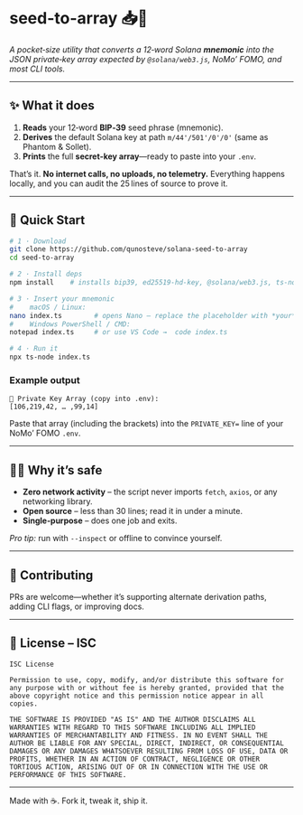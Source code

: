 # seed-to-array 📥🔑

*A pocket‑size utility that converts a 12‑word Solana **mnemonic** into the JSON private‑key array expected by `@solana/web3.js`, NoMo’ FOMO, and most CLI tools.*

---

## ✨ What it does

1. **Reads** your 12‑word **BIP‑39** seed phrase (mnemonic).
2. **Derives** the default Solana key at path `m/44'/501'/0'/0'` (same as Phantom & Sollet).
3. **Prints** the full **secret‑key array**—ready to paste into your `.env`.

That’s it. **No internet calls, no uploads, no telemetry.** Everything happens locally, and you can audit the 25 lines of source to prove it.

---

## 🔧 Quick Start

```bash
# 1 · Download
git clone https://github.com/qunosteve/solana-seed-to-array
cd seed-to-array

# 2 · Install deps
npm install    # installs bip39, ed25519-hd-key, @solana/web3.js, ts‑node

# 3 · Insert your mnemonic
#    macOS / Linux:
nano index.ts        # opens Nano – replace the placeholder with *your* 12‑word phrase
#    Windows PowerShell / CMD:
notepad index.ts     # or use VS Code →  code index.ts

# 4 · Run it
npx ts-node index.ts
```

### Example output

```
🔑 Private Key Array (copy into .env):
[106,219,42, … ,99,14]
```

Paste that array (including the brackets) into the `PRIVATE_KEY=` line of your NoMo’ FOMO `.env`.

---

## 🕵️‍♀️ Why it’s safe

* **Zero network activity** – the script never imports `fetch`, `axios`, or any networking library.
* **Open source** – less than 30 lines; read it in under a minute.
* **Single‑purpose** – does one job and exits.

*Pro tip:* run with `--inspect` or offline to convince yourself.

---

## 🤝 Contributing

PRs are welcome—whether it’s supporting alternate derivation paths, adding CLI flags, or improving docs.

---

## 📜 License – ISC

```
ISC License

Permission to use, copy, modify, and/or distribute this software for any purpose with or without fee is hereby granted, provided that the above copyright notice and this permission notice appear in all copies.

THE SOFTWARE IS PROVIDED "AS IS" AND THE AUTHOR DISCLAIMS ALL WARRANTIES WITH REGARD TO THIS SOFTWARE INCLUDING ALL IMPLIED WARRANTIES OF MERCHANTABILITY AND FITNESS. IN NO EVENT SHALL THE AUTHOR BE LIABLE FOR ANY SPECIAL, DIRECT, INDIRECT, OR CONSEQUENTIAL DAMAGES OR ANY DAMAGES WHATSOEVER RESULTING FROM LOSS OF USE, DATA OR PROFITS, WHETHER IN AN ACTION OF CONTRACT, NEGLIGENCE OR OTHER TORTIOUS ACTION, ARISING OUT OF OR IN CONNECTION WITH THE USE OR PERFORMANCE OF THIS SOFTWARE.
```

---

Made with ☕. Fork it, tweak it, ship it.
